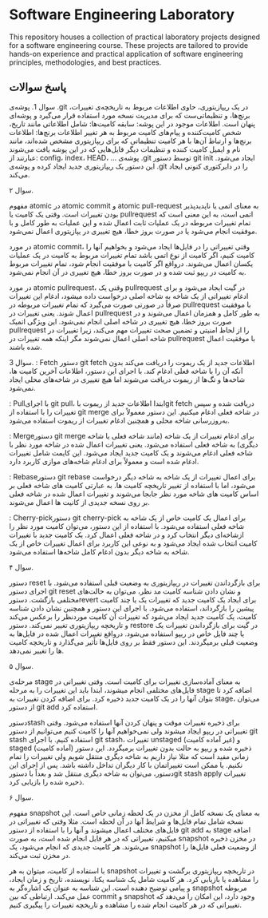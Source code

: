 # Software Engineering Laboratory

This repository houses a collection of practical laboratory projects designed for a software engineering course. These projects are tailored to provide hands-on experience and practical application of software engineering principles, methodologies, and best practices.


## پاسخ سوالات

سوال 1.
پوشه‌ی .git در یک ریپازیتوری، حاوی اطلاعات مربوط به تاریخچه‌ی تغییرات، برنچ‌ها، و تنظیماتی‌ست که برای مدیریت نسخه مورد استفاده قرار می‌گیرد و پوشه‌ای پنهان است.
اطلاعات موجود در این پوشه:
سابقه کامیت‌ها: شامل اطلاعاتی مانند تاریخ، شخص کامیت‌کننده و پیام‌های کامیت مربوط به هر تغییر
اطلاعات برنچ‌ها: اطلاعات برنچ‌ها و ارتباط آن‌ها با هر کامیت
تنظیماتی که برای ریپازیتوری مشخص شده‌اند، مانند نام و ایمیل کامیت کننده و تنظیمات دیگر
فایل‌هایی که در این پوشه یافت می‌شوند عبارتند از: config، index، HEAD، ...
پوشه‌ی .git توسط دستور git init ایجاد می‌شود. این دستور یک ریپازیتوری جدید ایجاد کرده و پوشه‌ی .git را در دایرکتوری کنونی ایجاد می‌کند.

سوال ۲.
 
 
مفهوم atomic در atomic commit و atomic pull-request به معنای اتمی یا ناپدیدپذیر بودن تغییرات است. وقتی یک کامیت یا pullrequest اتمی است، به این معنی است که تمام تغییرات مربوطه در یک عملیات ثابت اعمال شده و این عملیات به طور کامل و با موفقیت انجام می‌شود یا در صورت بروز خطا، هیچ تغییری در یپازیتوری اعمال نمی‌شود.
 
در مورد  atomic commit، وقتی تغییراتی را در فایل‌ها ایجاد می‌شود و بخواهیم آنها را کامیت کنیم، اگر کامیت از نوع اتمی باشد تمام تغییرات مربوط به کامیت در یک عملیات یکسان اعمال می‌شوند. درواقع اگر کامیت با موفقیت انجام شود، تمام تغییرات مربوط به کامیت در ریپو ثبت شده و در صورت بروز خطا، هیچ تغییری در آن انجام نمی‌شود.
 
در مورد atomic pullrequest، وقتی یک pullrequest در گیت ایجاد می‌شود و برای ادغام تغییراتی از یک شاخه به شاخه اصلی درخواست داده میشود، ادغام این تغییرات صرفاً در صورتی صورت می‌گیرد که تمام تغییرات مربوطه در pullrequest با موفقیت اعمال شوند. یعنی تغییرات در pullrequest به طور کامل و همزمان اعمال می‌شوند و در صورت بروز خطا، هیچ تغییری در شاخه اصلی انجام نمی‌شود. این ویژگی اتمیک pullrequest را از لحاظ امنیتی و تضمین صحت تغییرات مهم می‌کند، زیرا تغییرات در شاخه اصلی اعمال نمی‌شوند مگر اینکه همه تغییرات در pullrequest با موفقیت اعمال شده باشند.
  
 
  
سوال 3. 
 : Fetch دستور git fetch اطلاعات جدید از یک ریموت را دریافت می‌کند بدون آنکه آن را با شاخه قعلی ادغام کند. با اجرای این دستور، اطلاعات آخرین کامیت ها، شاخه‌ها و تگ‌ها از ریموت دریافت می‌شوند اما هیچ تغییری در شاخه‌های محلی ایجاد نمی‌شود.
 
 : Pullبا اجرای git pull، ابتدا اطلاعات جدید از ریموت باgit fetch  دریافت شده و سپس تغییرات را با استفاده از git merge در شاخه فعلی ادغام میکنیم. این دستور معمولاً برای به‌روزرسانی شاخه محلی و همچنین ادغام تغییرات از ریموت استفاده می‌شود.
 
 : Mergeدستور git merge برای ادغام تغییرات از یک شاخه (مانند شاخه فعلی یا شاخه دیگری) به شاخه فعلی استفاده می‌شود. یعنی تغییرات اعمال شده در شاخه مورد نظر با شاخه فعلی ادغام می‌شوند و یک کامیت جدید ایجاد می‌شود. این کایمت شامل تغییرات ادغام شده است و معمولاً برای ادغام شاخه‌های موازی کاربرد دارد.
 
 : Rebaseدستور git rebase برای اعمال تغییرات از یک شاخه به شاخه دیگر درخواست می‌شود، اما با استفاده از تغییر تاریخچه کامیت ها. به عبارتی کامیت های شاخه فعلی بر اساس کامیت های شاخه مورد نظر جابجا می‌شوند و تغییرات اعمال شده در شاخه فعلی بر روی نسخه جدیدی از کانیت ها اعمال می‌شوند.
 
 : Cherry-pickدستور git cherry-pick برای اعمال یک کامیت خاص از یک شاخه به شاخه فعلی استفاده می‌شود. با استفاده از این دستور، می‌توان کامیت مورد نظر را ازشاخه‌ای دیگر انتخاب کرد و در شاخه فعلی اعمال کرد. یک کامیت جدید با تغییرات کامیت انتخاب شده ایجاد می‌شود و به نوعی این کاربرد برای اعمال تغییرات خاص از یک شاخه به شاخه دیگر بدون ادغام کامل شاخه‌ها استفاده می‌شود.
 

سوال ۴.
 
دستور reset برای بازگرداندن تغییرات در ریپازیتوری به وضعیت قبلی استفاده می‌شود. با اجرای دستور git reset و نشان دادن شناسه کامیت  مد نظر، می‌توان به حالت‌های مختلفی بازگشت.
دستورrevert  برای ایجاد یک کامیت جدید که تغییرات یک یا چند کامیت پیشین را بازگرداند، استفاده می‌شود. با اجرای این دستور و همچنین نشان دادن شناسه کامیت، یک کامیت جدید ایجاد می‌شود که تغییرات آن کامیت موردنظر را بر‌عکس می‌کند و تاریخچه ریپازیتوری تغییر نمی‌کند.
دستور restore در گیت برای بازگرداندن تغییرات یک یا چند فایل خاص در ریپو استفاده می‌شود. درواقع تغییرات اعمال شده در فایل‌ها به وضعیت قبلی برمیگردند. این دستور فقط بر روی فایل‌ها تأثیر می‌گذارد و تاریخچه کامیت ها را تغییر نمی‌دهد.
 
 
سوال ۵.
 
 مرحله‌ی stage به معنای آماده‌سازی تغییرات برای کامیت است. وقتی تغییراتی در فایل‌های مختلفی انجام میشوند، ابتدا باید این تغییرات را به مرحله stage اضافه کرد تا بتوان آنها را در یک کامیت جدید ذخیره کرد. برای اضافه کردن تغییرات به stage، می‌توان از دستور git add استفاده کرد.
 
دستورstash برای ذخیره تغییرات موقت و پنهان کردن آنها استفاده می‌شود. وقتی تغییراتی در ریپو ایجاد میشوند ولی نمی‌خواهیم آنها را کامیت کنیم می‌توانیم از دستور git stash استفاده کنیم.
 با اجرای git stash، تغییرات unstaged (غیر آماده کامیت) و staged (آماده کامیت) ذخیره شده و ریپو به حالت بدون تغییرات برمیگردد. این دستور زمانی مفید است که مثلا نیاز داریم به شاخه دیگری منتقل شویم ولی تغییرات را تمام نکنیم. یا ممکن است تغییراتمان با کار دیگران تداخل داشته باشد. پس از اجرای این دستور، می‌توان به شاخه دیگری منتقل شد و بعداً با دستورgit stash apply تغییرات ذخیره شده را بازیابی کرد.
 
 
  
سوال ۶.
 
مفهوم snapshot به معنای یک نسخه‌ کامل از مخزن در یک لحظه زمانی خاص است. این نسخه شامل تمام فایل‌ها و شرایط آنها در آن لحظه است. مثلا وقتی که تغییراتی در فایل‌های مختلف اعمال میشوند و آنها را با استفاده از دستور git add  به stage اضافه میکنیم، تغییراتی که در هر فایل انجام شده است، به صورت snapshot در مخزن ذخیره می‌شوند. هر کامیت جدیدی که انجام می‌شود، یک snapshot از وضعیت فعلی فایل‌ها را در مخزن ثبت می‌کند.
 
با استفاده از کامیت، میتوان به هر snapshot در تاریخچه ریپازیتوری برگشت و تغییرات را مشاهده یا بازیابی کرد. هر کامیت شامل یک شناسه یکتا، نویسنده، تاریخ و زمان ایجاد، و پیامی توضیح دهنده است. این شناسه به عنوان یک اشاره‌گر به snapshot مربوطه عمل می‌کند. ارتباطی که بین commit و snapshot وجود دارد، این امکان را می‌دهد که تغییراتی که در هر کامیت انجام شده را مشاهده و تاریخچه تغییرات را پیگیری کنیم.


